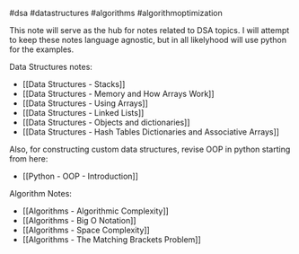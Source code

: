 #dsa #datastructures #algorithms #algorithmoptimization 

This note will serve as the hub for notes related to DSA topics. I will attempt to keep these notes language agnostic, but in all likelyhood will use python for the examples.

Data Structures notes:
- [[Data Structures - Stacks]]
- [[Data Structures - Memory and How Arrays Work]]
- [[Data Structures - Using Arrays]]
- [[Data Structures - Linked Lists]]
- [[Data Structures - Objects and dictionaries]]
- [[Data Structures - Hash Tables Dictionaries and Associative Arrays]]

Also, for constructing custom data structures, revise OOP in python starting from here:
- [[Python - OOP - Introduction]]

Algorithm Notes:
- [[Algorithms - Algorithmic Complexity]]
- [[Algorithms - Big O Notation]]
- [[Algorithms - Space Complexity]]
- [[Algorithms - The Matching Brackets Problem]]